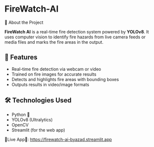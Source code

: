 # FireWatch-AI
🧠 About the Project

**FireWatch AI** is a real-time fire detection system powered by **YOLOv8**. It uses computer vision to identify fire hazards from live camera feeds or media files and marks the fire areas in the output.

## 🚀 Features

- Real-time fire detection via webcam or video
- Trained on fire images for accurate results
- Detects and highlights fire areas with bounding boxes
- Outputs results in video/image formats

## 🛠️ Technologies Used

- Python 🐍  
- YOLOv8 (Ultralytics)  
- OpenCV  
- Streamlit (for the web app)

🔺Live App🔻: https://firewatch-ai-byazad.streamlit.app
